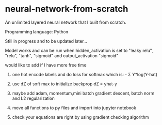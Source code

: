 # neural-network-from-scratch
An unlimited layered neural network that I built from scratch.

Programming language: Python

Still in progress and to be updated later...

Model works and can be run when hidden_activation is set to "leaky relu", "relu", "tanh", "sigmoid" and output_activation "sigmoid"


would like to add if I have more free time

1. one hot encode labels and do loss for softmax which is: - Σ Y*log(Y-hat)

2. use dZ of soft max to initialize backprop dZ = yhat-y

3. maybe add adam, momentum,mini batch gradient descent, batch norm and L2 regularization

4. move all functions to py files and import into jupyter notebook

5. check your equations are right by using gradient checking algorithm
